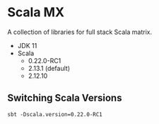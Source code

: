 # Scala MX
A collection of libraries for full stack Scala matrix.

+ JDK 11
+ Scala
  + 0.22.0-RC1
  + 2.13.1 (default)
  + 2.12.10
  
## Switching Scala Versions
```
sbt -Dscala.version=0.22.0-RC1
```
